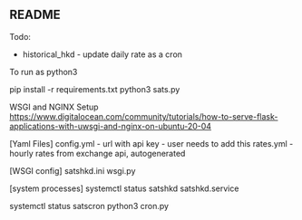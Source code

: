 ## README

Todo:
- historical_hkd - update daily rate as a cron

To run as python3

pip install -r requirements.txt
python3 sats.py

WSGI and NGINX Setup
https://www.digitalocean.com/community/tutorials/how-to-serve-flask-applications-with-uwsgi-and-nginx-on-ubuntu-20-04


[Yaml Files]
config.yml - url with api key - user needs to add this
rates.yml  - hourly rates from exchange api, autogenerated

[WSGI config]
satshkd.ini
wsgi.py

[system processes]
systemctl status satshkd
satshkd.service

systemctl status satscron
python3 cron.py
